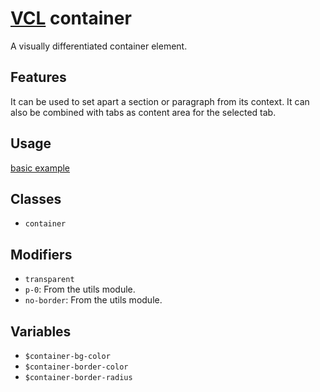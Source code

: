 # [VCL](https://vcl.github.io/) container

A visually differentiated container element.

## Features

It can be used to set apart a section or paragraph from its context.
It can also be combined with tabs as content area for the selected tab.

## Usage

[basic example](/demo/example.html)

## Classes

- `container`

## Modifiers

- `transparent`
- `p-0`: From the utils module.
- `no-border`: From the utils module.

## Variables

- `$container-bg-color`
- `$container-border-color`
- `$container-border-radius`
